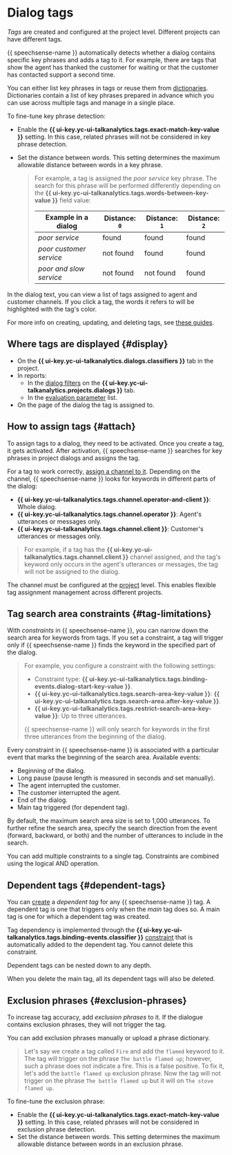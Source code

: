 # Dialog tags

_Tags_ are created and configured at the project level. Different projects can have different tags.

{{ speechsense-name }} automatically detects whether a dialog contains specific key phrases and adds a tag to it. For example, there are tags that show the agent has thanked the customer for waiting or that the customer has contacted support a second time.

You can either list key phrases in tags or reuse them from [dictionaries](dictionaries.md). Dictionaries contain a list of key phrases prepared in advance which you can use across multiple tags and manage in a single place.

To fine-tune key phrase detection:

* Enable the **{{ ui-key.yc-ui-talkanalytics.tags.exact-match-key-value }}** setting. In this case, related phrases will not be considered in key phrase detection.
* Set the distance between words. This setting determines the maximum allowable distance between words in a key phrase.

  > For example, a tag is assigned the _poor service_ key phrase. The search for this phrase will be performed differently depending on the **{{ ui-key.yc-ui-talkanalytics.tags.words-between-key-value }}** field value:
  >
  > | Example in a dialog | Distance: `0` | Distance: `1` | Distance: `2` |
  > | ----------- | ----------- | ----------- | ----------- |
  > | _poor service_ | found | found | found |
  > | _poor customer service_ | not found | found | found |
  > | _poor and slow service_ | not found | not found | found |

In the dialog text, you can view a list of tags assigned to agent and customer channels. If you click a tag, the words it refers to will be highlighted with the tag's color.

For more info on creating, updating, and deleting tags, see [these guides](../operations/index.md#tag).

## Where tags are displayed {#display}

* On the **{{ ui-key.yc-ui-talkanalytics.dialogs.classifiers }}** tab in the project.
* In reports:
   * In the [dialog filters](dialogs.md#filters) on the **{{ ui-key.yc-ui-talkanalytics.projects.dialogs }}** tab.
   * In the [evaluation parameter](reports/evaluation-form.md#parameters) list.
* On the page of the dialog the tag is assigned to.

## How to assign tags {#attach}

To assign tags to a dialog, they need to be activated. Once you create a tag, it gets activated. After activation, {{ speechsense-name }} searches for key phrases in project dialogs and assigns the tag.

For a tag to work correctly, [assign a channel to it](../operations/project/tag/change.md#tag-channel). Depending on the channel, {{ speechsense-name }} looks for keywords in different parts of the dialog:

* **{{ ui-key.yc-ui-talkanalytics.tags.channel.operator-and-client }}**: Whole dialog.
* **{{ ui-key.yc-ui-talkanalytics.tags.channel.operator }}**: Agent's utterances or messages only.
* **{{ ui-key.yc-ui-talkanalytics.tags.channel.client }}**: Customer's utterances or messages only.

> For example, if a tag has the **{{ ui-key.yc-ui-talkanalytics.tags.channel.client }}** channel assigned, and the tag's keyword only occurs in the agent's utterances or messages, the tag will not be assigned to the dialog.

The channel must be configured at the [project](resources-hierarchy.md#project) level. This enables flexible tag assignment management across different projects.

## Tag search area constraints {#tag-limitations}

With _constraints_ in {{ speechsense-name }}, you can narrow down the search area for keywords from tags. If you set a constraint, a tag will trigger only if {{ speechsense-name }} finds the keyword in the specified part of the dialog.

> For example, you configure a constraint with the following settings:
> * Constraint type: **{{ ui-key.yc-ui-talkanalytics.tags.binding-events.dialog-start-key-value }}**.
> * **{{ ui-key.yc-ui-talkanalytics.tags.search-area-key-value }}**: **{{ ui-key.yc-ui-talkanalytics.tags.search-area.after-key-value }}**.
> * **{{ ui-key.yc-ui-talkanalytics.tags.restrict-search-area-key-value }}**: Up to three utterances.
>
> {{ speechsense-name }} will only search for keywords in the first three utterances from the beginning of the dialog.

Every constraint in {{ speechsense-name }} is associated with a particular event that marks the beginning of the search area. Available events:

* Beginning of the dialog.
* Long pause (pause length is measured in seconds and set manually).
* The agent interrupted the customer.
* The customer interrupted the agent.
* End of the dialog.
* Main tag triggered (for dependent tag).

By default, the maximum search area size is set to 1,000 utterances. To further refine the search area, specify the search direction from the event (forward, backward, or both) and the number of utterances to include in the search.

You can add multiple constraints to a single tag. Constraints are combined using the logical AND operation.

## Dependent tags {#dependent-tags}

You can [create](../operations/project/tag/create.md#create-dependent-tag) a _dependent tag_ for any {{ speechsense-name }} tag. A dependent tag is one that triggers only when the _main_ tag does so. A main tag is one for which a dependent tag was created.

Tag dependency is implemented through the **{{ ui-key.yc-ui-talkanalytics.tags.binding-events.classifier }}** [constraint](#tag-limitations) that is automatically added to the dependent tag. You cannot delete this constraint.

Dependent tags can be nested down to any depth.

When you delete the main tag, all its dependent tags will also be deleted.

## Exclusion phrases {#exclusion-phrases}

To increase tag accuracy, add _exclusion phrases_ to it. If the dialogue contains exclusion phrases, they will not trigger the tag.

You can add exclusion phrases manually or upload a phrase dictionary.

> Let's say we create a tag called `Fire` and add the `flamed` keyword to it.
> The tag will trigger on the phrase `The battle flamed up`; however, such a phrase does not indicate a fire. This is a false positive. To fix it, let's add the `battle flamed up` exclusion phrase.
> Now the tag will not trigger on the phrase `The battle flamed up` but it will on `The stove flamed up`.

To fine-tune the exclusion phrase:

* Enable the **{{ ui-key.yc-ui-talkanalytics.tags.exact-match-key-value }}** setting. In this case, related phrases will not be considered in exclusion phrase detection.
* Set the distance between words. This setting determines the maximum allowable distance between words in an exclusion phrase.
